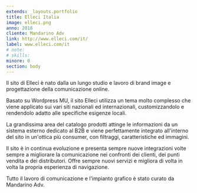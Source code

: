 ```yaml
---
extends: _layouts.portfolio
title: Elleci Italia
image: elleci.png
anno: 2018
cliente: Mandarino Adv
link: http://www.elleci.com/it/
label: www.elleci.com/it
# note: 
# skills: 
minore: 0
section: body
---
```


Il sito di Elleci è nato dalla un lungo studio e lavoro di brand image e progettazione della comunicazione online.

Basato su Wordpress MU, il sito Elleci utilizza un tema molto complesso che viene applicato sui vari siti nazionali ed internazionali, customizzandolo e rendendolo adatto alle specifiche esigenze locali.

La grandissima area del catalogo prodotti attinge le informazioni da un sistema esterno dedicato al B2B e viene perfettamente integrato all'interno del sito in un'ottica più consumer, con filtraggi, caratteristiche ed immagini.

Il sito è in continua evoluzione e presenta sempre nuove integrazioni volte sempre a migliorare la comunicazione nei confronti dei clienti, dei punti vendita e dei distributori. Offre sempre nuovi servizi e migliora di volta in volta la propria esperienza di navigazione.

Tutto il lavoro di comunicazione e l'impianto grafico è stato curato da Mandarino Adv.